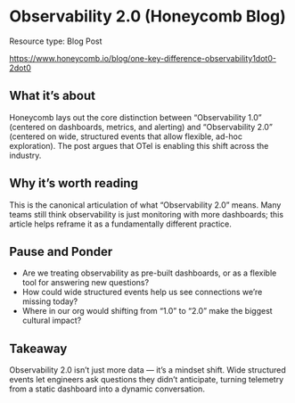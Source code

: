 # Observability 2.0 (Honeycomb Blog)

Resource type: Blog Post

https://www.honeycomb.io/blog/one-key-difference-observability1dot0-2dot0

## What it’s about

Honeycomb lays out the core distinction between “Observability 1.0” (centered on dashboards, metrics, and alerting) and “Observability 2.0” (centered on wide, structured events that allow flexible, ad-hoc exploration). The post argues that OTel is enabling this shift across the industry.

## Why it’s worth reading

This is the canonical articulation of what “Observability 2.0” means. Many teams still think observability is just monitoring with more dashboards; this article helps reframe it as a fundamentally different practice.

## Pause and Ponder

- Are we treating observability as pre-built dashboards, or as a flexible tool for answering new questions?  
- How could wide structured events help us see connections we’re missing today?  
- Where in our org would shifting from “1.0” to “2.0” make the biggest cultural impact?  

## Takeaway

Observability 2.0 isn’t just more data — it’s a mindset shift. Wide structured events let engineers ask questions they didn’t anticipate, turning telemetry from a static dashboard into a dynamic conversation.
